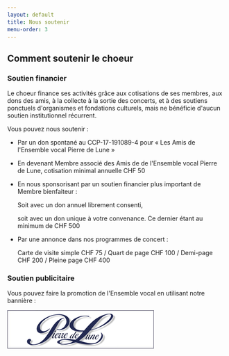 ```yaml
---
layout: default
title: Nous soutenir
menu-order: 3
---
```


## Comment soutenir le choeur ##

### Soutien financier ###

Le choeur finance ses activités grâce aux cotisations de ses membres, aux dons des amis,
à la collecte à la sortie des concerts, et à des soutiens ponctuels d'organismes et 
fondations culturels, mais ne bénéficie d'aucun soutien institutionnel récurrent.

Vous pouvez nous soutenir :

- Par un don spontané au CCP-17-191089-4 pour « Les Amis de l'Ensemble vocal Pierre de Lune »

- En devenant Membre associé des Amis de de l'Ensemble vocal Pierre de Lune, cotisation minimal annuelle CHF 50

- En nous sponsorisant par un soutien financier plus important de Membre bienfaiteur :

    Soit avec un don annuel librement consenti,

    soit avec un don unique à votre convenance. Ce dernier étant au minimum de CHF 500

- Par une annonce dans nos programmes de concert :

    Carte de visite simple CHF 75 / Quart de page CHF 100 / Demi-page CHF 200 / Pleine page CHF 400  
  
### Soutien publicitaire ###

Vous pouvez faire la promotion de l'Ensemble vocal en utilisant notre bannière :

![Banniere Pierre de Lune](/images/banniere.jpg)
